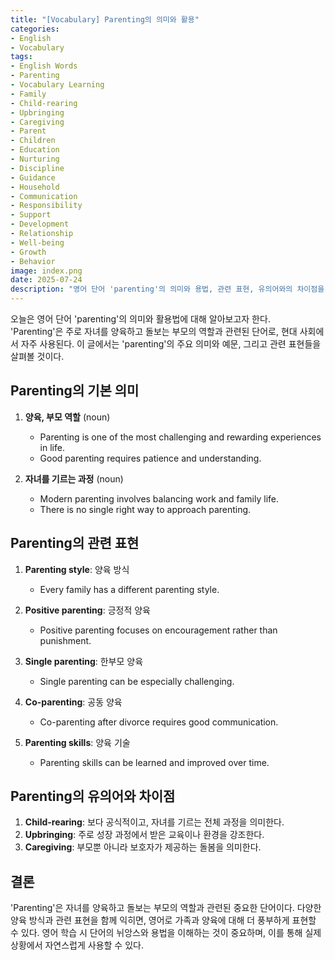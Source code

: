 ```yaml
---
title: "[Vocabulary] Parenting의 의미와 활용"
categories:
- English
- Vocabulary
tags:
- English Words
- Parenting
- Vocabulary Learning
- Family
- Child-rearing
- Upbringing
- Caregiving
- Parent
- Children
- Education
- Nurturing
- Discipline
- Guidance
- Household
- Communication
- Responsibility
- Support
- Development
- Relationship
- Well-being
- Growth
- Behavior
image: index.png
date: 2025-07-24
description: "영어 단어 'parenting'의 의미와 용법, 관련 표현, 유의어와의 차이점을 다룬다. '양육, 부모 역할' 등 다양한 맥락에서의 사용법과 예문을 통해 이해를 돕는다. Child-rearing, Upbringing 등 유사 표현과 함께 실용적인 영어 학습 자료로 활용할 수 있다."
---
```


오늘은 영어 단어 'parenting'의 의미와 활용법에 대해 알아보고자 한다. 'Parenting'은 주로 자녀를 양육하고 돌보는 부모의 역할과 관련된 단어로, 현대 사회에서 자주 사용된다. 이 글에서는 'parenting'의 주요 의미와 예문, 그리고 관련 표현들을 살펴볼 것이다.

## Parenting의 기본 의미

1. **양육, 부모 역할** (noun)
   - Parenting is one of the most challenging and rewarding experiences in life.
   - Good parenting requires patience and understanding.

2. **자녀를 기르는 과정** (noun)
   - Modern parenting involves balancing work and family life.
   - There is no single right way to approach parenting.

## Parenting의 관련 표현

1. **Parenting style**: 양육 방식
   - Every family has a different parenting style.

2. **Positive parenting**: 긍정적 양육
   - Positive parenting focuses on encouragement rather than punishment.

3. **Single parenting**: 한부모 양육
   - Single parenting can be especially challenging.

4. **Co-parenting**: 공동 양육
   - Co-parenting after divorce requires good communication.

5. **Parenting skills**: 양육 기술
   - Parenting skills can be learned and improved over time.

## Parenting의 유의어와 차이점

1. **Child-rearing**: 보다 공식적이고, 자녀를 기르는 전체 과정을 의미한다.
2. **Upbringing**: 주로 성장 과정에서 받은 교육이나 환경을 강조한다.
3. **Caregiving**: 부모뿐 아니라 보호자가 제공하는 돌봄을 의미한다.

## 결론

'Parenting'은 자녀를 양육하고 돌보는 부모의 역할과 관련된 중요한 단어이다. 다양한 양육 방식과 관련 표현을 함께 익히면, 영어로 가족과 양육에 대해 더 풍부하게 표현할 수 있다. 영어 학습 시 단어의 뉘앙스와 용법을 이해하는 것이 중요하며, 이를 통해 실제 상황에서 자연스럽게 사용할 수 있다. 